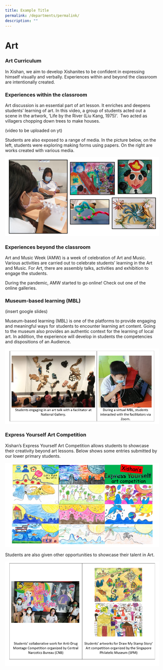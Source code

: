 ```yaml
---
title: Example Title
permalink: /departments/permalink/
description: ""
---
```

# **Art**

### Art Curriculum

In Xishan, we aim to develop Xishanites to be confident in expressing himself visually and verbally. Experiences within and beyond the classroom are intentionally created.   

### Experiences within the classroom

Art discussion is an essential part of art lesson. It enriches and deepens students’ learning of art. In this video, a group of students acted out a scene in the artwork, ‘Life by the River (Liu Kang, 1975)’.  Two acted as villagers chopping down trees to make houses.

(video to be uploaded on yt)

Students are also exposed to a range of media. In the picture below, on the left, students were exploring making forms using papers. On the right are works created with various media.

![](/images/Capture6.png)

### Experiences beyond the classroom

Art and Music Week (AMW) is a week of celebration of Art and Music. Various activities are carried out to celebrate students’ learning in the Art and Music. For Art, there are assembly talks, activities and exhibition to engage the students. 

During the pandemic, AMW started to go online! Check out one of the online galleries.

### Museum-based learning (MBL)

(insert google slides)

Museum-based learning (MBL) is one of the platforms to provide engaging and meaningful ways for students to encounter learning art content. Going to the museum also provides an authentic context for the learning of local art. In addition, the experience will develop in students the competencies and dispositions of an Audience.

![](/images/Capture7.png)

### Express Yourself Art Competition

Xishan’s Express Yourself Art Competition allows students to showcase their creativity beyond art lessons. Below shows some entries submitted by our lower primary students.

![](/images/Capture8.png)

Students are also given other opportunities to showcase their talent in Art.

![](/images/Capture9.png)